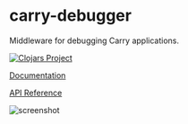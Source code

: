 # carry-debugger

Middleware for debugging Carry applications.

[![Clojars Project](https://img.shields.io/clojars/v/carry-debugger.svg)](https://clojars.org/carry-debugger)

[Documentation](http://metametadata.github.io/carry/user-guide/#debugger)

[API Reference](http://metametadata.github.io/carry/api/debugger/)

![screenshot](http://i.imgur.com/ZOH6Noj.png)